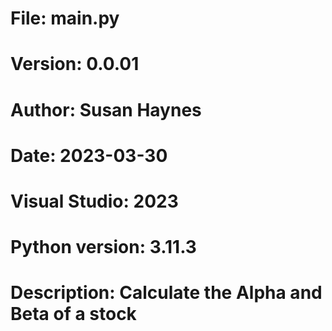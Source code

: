 # File:     main.py
# Version:  0.0.01
# Author:   Susan Haynes
# Date: 2023-03-30
# Visual Studio: 2023
# Python version: 3.11.3

# Description: Calculate the Alpha and Beta of a stock